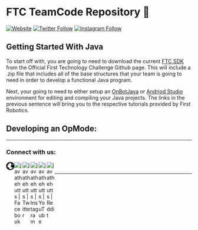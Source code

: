 # FTC TeamCode Repository 🤖

[![Website](https://img.shields.io/website?label=javathehutts.org&style=for-the-badge&url=http%3A%2F%2Fjavathehutts.org)](https://javathehutts.org)
[![Twitter Follow](https://img.shields.io/twitter/follow/javathehutts?color=1DA1F2&logo=twitter&style=for-the-badge)](https://twitter.com/intent/follow?original_referer=https%3A%2F%2Fgithub.com%2Fjavathehutts&screen_name=javathehutts)
[![Instagram Follow](https://img.shields.io/badge/instagram-%23E4405F.svg?&style=for-the-badge&logo=instagram&logoColor=white)](https://instagram.com/jthftc)

## Getting Started With Java

To start off with, you are going to need to download the current [FTC SDK](https://github.com/FIRST-Tech-Challenge/FtcRobotController) from the Official First Technology Challenge Github page. This will include a .zip file that includes all of the base structures that your team is going to need in order to develop a functional Java program.

Next, your going to need to either setup an [OnBotJava](https://github.com/FIRST-Tech-Challenge/FtcRobotController/wiki/OnBot-Java-Tutorial) or [Andriod Studio](https://github.com/FIRST-Tech-Challenge/FtcRobotController/wiki/Android-Studio-Tutorial) environment for editing and compiling your Java projects. The links in the previous sentence will bring you to the respective tutorials provided by First Robotics.  

## Developing an OpMode:




--- 

### Connect with us:

[<img align="left" alt="javathehutts.org" width="22px" src="https://raw.githubusercontent.com/iconic/open-iconic/master/svg/globe.svg" />][website]
[<img align="left" alt="javathehutts | Facebook" width="22px" src="https://cdn.jsdelivr.net/npm/simple-icons@v3/icons/facebook.svg" />][facebook]
[<img align="left" alt="javathehutts | Twitter" width="22px" src="https://cdn.jsdelivr.net/npm/simple-icons@v3/icons/twitter.svg" />][twitter]
[<img align="left" alt="javathehutts | Instagram" width="22px" src="https://cdn.jsdelivr.net/npm/simple-icons@v3/icons/instagram.svg" />][instagram]
[<img align="left" alt="javathehutts | YouTube" width="22px" src="https://cdn.jsdelivr.net/npm/simple-icons@v3/icons/youtube.svg" />][youtube]
[<img align="left" alt="javathehutts | Reddit" width="22px" src="https://cdn.jsdelivr.net/npm/simple-icons@v3/icons/reddit.svg" />][reddit]

<br />



---




[website]: http://javathehutts.org
[twitter]: https://twitter.com/javathehutts
[youtube]: https://youtube.com/channel/UC7lOdu9FJqzLBgwIap4CDhw
[instagram]: https://instagram.com/jthftc
[facebook]: https://www.facebook.com/Javathehutts/
[reddit]: https://www.reddit.com/user/JavaTheHutts/
